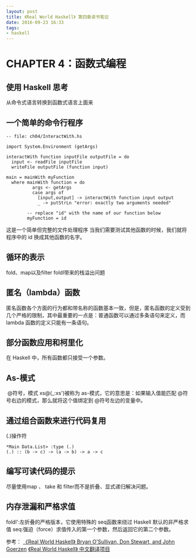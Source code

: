 ```yaml
---
layout: post
title: 《Real World Haskell》 第四章读书笔记
date: 2016-09-23 16:33
tags:
- haskell
---
```

# CHAPTER 4：函数式编程
<!--more-->

## 使用 Haskell 思考
从命令式语言转换到函数式语言上面来

## 一个简单的命令行程序

```
-- file: ch04/InteractWith.hs

import System.Environment (getArgs)

interactWith function inputFile outputFile = do
  input <- readFile inputFile
  writeFile outputFile (function input)

main = mainWith myFunction
  where mainWith function = do
          args <- getArgs
          case args of
            [input,output] -> interactWith function input output
            _ -> putStrLn "error: exactly two arguments needed"

        -- replace "id" with the name of our function below
        myFunction = id
```
这是一个简单但完整的文件处理程序
当我们需要测试其他函数的时候，我们就将程序中的 id 换成其他函数的名字。

## 循环的表示
fold、map以及filter
foldl带来的栈溢出问题

## 匿名（lambda）函数
匿名函数各个方面的行为都和带名称的函数基本一致，但是，匿名函数的定义受到几个严格的限制，其中最重要的一点是：普通函数可以通过多条语句来定义，而 lambda 函数的定义只能有一条语句。

## 部分函数应用和柯里化
在 Haskell 中，所有函数都只接受一个参数。

## As-模式
 @符号，模式 xs@(_:xs')被称为 as-模式，它的意思是：如果输入值能匹配 @符号右边的模式，那么就将这个值绑定到 @符号左边的变量中。

## 通过组合函数来进行代码复用
(.)操作符
```
*Main Data.List> :type (.)
(.) :: (b -> c) -> (a -> b) -> a -> c
```

## 编写可读代码的提示
尽量使用map 、 take 和 filter而不是折叠、显式递归解决问题。

## 内存泄漏和严格求值
foldl':左折叠的严格版本，它使用特殊的 seq函数来绕过 Haskell 默认的非严格求值
seq:强迫（force）求值传入的第一个参数，然后返回它的第二个参数。

参考：
[《Real World Haskell》 Bryan O'Sullivan, Don Stewart, and John Goerzen](http://book.realworldhaskell.org/)
[《Real World Haskell》 中文翻译项目](http://cnhaskell.com/chp/2.html)